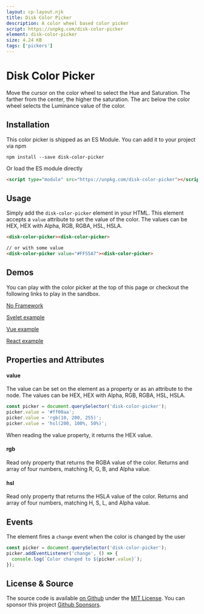```yaml
---
layout: cp-layout.njk
title: Disk Color Picker
description: A color wheel based color picker
script: https://unpkg.com/disk-color-picker
element: disk-color-picker
size: 4.24 KB
tags: ['pickers']
---
```


# Disk Color Picker

Move the cursor on the color wheel to select the Hue and Saturation. The farther from the center, the higher the saturation. The arc below the color wheel selects the Luminance value of the color.

## Installation 
This color picker is shipped as an ES Module. You can add it to your project via npm

```shell
npm install --save disk-color-picker
```

Or load the ES module directly

```html
<script type="module" src="https://unpkg.com/disk-color-picker"></script>
```

## Usage
Simply add the `disk-color-picker` element in your HTML. This element accepts a `value` attribute to set the value of the color. 
The values can be HEX, HEX with Alpha, RGB, RGBA, HSL, HSLA.

```html
<disk-color-picker><disk-color-picker>

// or with some value
<disk-color-picker value="#FF55A7"><disk-color-picker>
```

## Demos
You can play with the color picker at the top of this page or checkout the following links to play in the sandbox.

[No Framework](https://codesandbox.io/s/disk-color-picker-njyw5)

[Svelet example](https://codesandbox.io/s/disk-color-picker-svelte-q5v8m)

[Vue example](https://codesandbox.io/s/disk-color-picker-vue-lso2g)

[React example](https://codesandbox.io/s/disk-color-picker-react-vgonl)

## Properties and Attributes

#### value
The value can be set on the element as a property or as an attribute to the node. The values can be HEX, HEX with Alpha, RGB, RGBA, HSL, HSLA.

```javascript
const picker = document.querySelector('disk-color-picker');
picker.value = '#ff00aa';
picker.value = 'rgb(10, 200, 255)';
picker.value = 'hsl(200, 100%, 50%)';
```

When reading the value property, it returns the HEX value. 

#### rgb
Read only property that returns the RGBA value of the color. Returns and array of four numbers, matching R, G, B, and Alpha value.

#### hsl
Read only property that returns the HSLA value of the color. Returns and array of four numbers, matching H, S, L, and Alpha value.

## Events
The element fires a `change` event when the color is changed by the user

```javascript
const picker = document.querySelector('disk-color-picker');
picker.addEventListener('change', () => {
  console.log(`Color changed to ${picker.value}`);
});
```

## License & Source
The source code is available [on Github](https://github.com/pshihn/every-color-picker) under the [MIT License](https://github.com/pshihn/every-color-picker/blob/master/LICENSE). You can sponsor this project [Github Sponsors](https://github.com/sponsors/pshihn).
